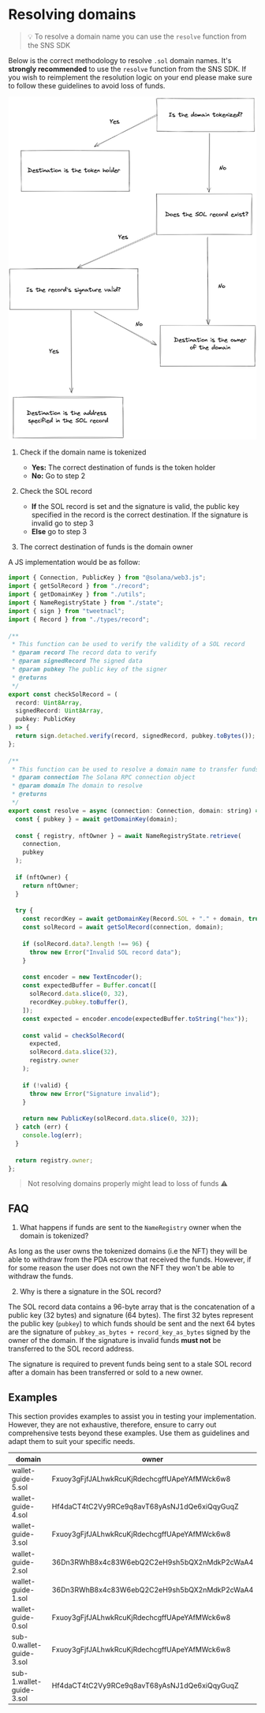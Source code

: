 # Resolving domains

> 💡 To resolve a domain name you can use the `resolve` function from the SNS SDK

Below is the correct methodology to resolve `.sol` domain names. It's **strongly recommended** to use the `resolve` function from the SNS SDK. If you wish to reimplement the resolution logic on your end please make sure to follow these guidelines to avoid loss of funds.

![wallet-guide](../../assets/wallet-guide.png)

1. Check if the domain name is tokenized

   - **Yes:** The correct destination of funds is the token holder
   - **No:** Go to step 2

2. Check the SOL record

   - **If** the SOL record is set and the signature is valid, the public key specified in the record is the correct destination. If the signature is invalid go to step 3
   - **Else** go to step 3

3. The correct destination of funds is the domain owner

A JS implementation would be as follow:

```js
import { Connection, PublicKey } from "@solana/web3.js";
import { getSolRecord } from "./record";
import { getDomainKey } from "./utils";
import { NameRegistryState } from "./state";
import { sign } from "tweetnacl";
import { Record } from "./types/record";

/**
 * This function can be used to verify the validity of a SOL record
 * @param record The record data to verify
 * @param signedRecord The signed data
 * @param pubkey The public key of the signer
 * @returns
 */
export const checkSolRecord = (
  record: Uint8Array,
  signedRecord: Uint8Array,
  pubkey: PublicKey
) => {
  return sign.detached.verify(record, signedRecord, pubkey.toBytes());
};

/**
 * This function can be used to resolve a domain name to transfer funds
 * @param connection The Solana RPC connection object
 * @param domain The domain to resolve
 * @returns
 */
export const resolve = async (connection: Connection, domain: string) => {
  const { pubkey } = await getDomainKey(domain);

  const { registry, nftOwner } = await NameRegistryState.retrieve(
    connection,
    pubkey
  );

  if (nftOwner) {
    return nftOwner;
  }

  try {
    const recordKey = await getDomainKey(Record.SOL + "." + domain, true);
    const solRecord = await getSolRecord(connection, domain);

    if (solRecord.data?.length !== 96) {
      throw new Error("Invalid SOL record data");
    }

    const encoder = new TextEncoder();
    const expectedBuffer = Buffer.concat([
      solRecord.data.slice(0, 32),
      recordKey.pubkey.toBuffer(),
    ]);
    const expected = encoder.encode(expectedBuffer.toString("hex"));

    const valid = checkSolRecord(
      expected,
      solRecord.data.slice(32),
      registry.owner
    );

    if (!valid) {
      throw new Error("Signature invalid");
    }

    return new PublicKey(solRecord.data.slice(0, 32));
  } catch (err) {
    console.log(err);
  }

  return registry.owner;
};
```

> Not resolving domains properly might lead to loss of funds ⚠️

## FAQ

1. What happens if funds are sent to the `NameRegistry` owner when the domain is tokenized?

As long as the user owns the tokenized domains (i.e the NFT) they will be able to withdraw from the PDA escrow that received the funds. However, if for some reason the user does not own the NFT they won't be able to withdraw the funds.

2. Why is there a signature in the SOL record?

The SOL record data contains a 96-byte array that is the concatenation of a public key (32 bytes) and signature (64 bytes). The first 32 bytes represent the public key (`pubkey`) to which funds should be sent and the next 64 bytes are the signature of `pubkey_as_bytes + record_key_as_bytes` signed by the owner of the domain. If the signature is invalid funds **must not** be transferred to the SOL record address.

The signature is required to prevent funds being sent to a stale SOL record after a domain has been transferred or sold to a new owner.

## Examples

This section provides examples to assist you in testing your implementation. However, they are not exhaustive, therefore, ensure to carry out comprehensive tests beyond these examples. Use them as guidelines and adapt them to suit your specific needs.

| domain                   | owner                                        |
| ------------------------ | -------------------------------------------- |
| wallet-guide-5.sol       | Fxuoy3gFjfJALhwkRcuKjRdechcgffUApeYAfMWck6w8 |
| wallet-guide-4.sol       | Hf4daCT4tC2Vy9RCe9q8avT68yAsNJ1dQe6xiQqyGuqZ |
| wallet-guide-3.sol       | Fxuoy3gFjfJALhwkRcuKjRdechcgffUApeYAfMWck6w8 |
| wallet-guide-2.sol       | 36Dn3RWhB8x4c83W6ebQ2C2eH9sh5bQX2nMdkP2cWaA4 |
| wallet-guide-1.sol       | 36Dn3RWhB8x4c83W6ebQ2C2eH9sh5bQX2nMdkP2cWaA4 |
| wallet-guide-0.sol       | Fxuoy3gFjfJALhwkRcuKjRdechcgffUApeYAfMWck6w8 |
| sub-0.wallet-guide-3.sol | Fxuoy3gFjfJALhwkRcuKjRdechcgffUApeYAfMWck6w8 |
| sub-1.wallet-guide-3.sol | Hf4daCT4tC2Vy9RCe9q8avT68yAsNJ1dQe6xiQqyGuqZ |
